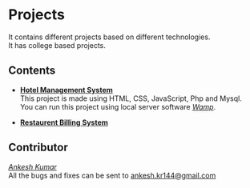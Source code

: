 # Projects

It contains different projects based on different technologies.  
It has college based projects.

Contents
---
* [**Hotel Management System**](https://github.com/Ankesh11/Projects/tree/master/Hotel%20Management%20System)    
  This project is made using HTML, CSS, JavaScript, Php and Mysql.  
  You can run this project using local server software [*Wamp*](http://www.wampserver.com/en/).

* [**Restaurent Billing System**]()

Contributor
---
[*Ankesh Kumar*](https://www.linkedin.com/in/ankesh-kumar-32b3a1b6/)  
All the bugs and fixes can be sent to ankesh.kr144@gmail.com

